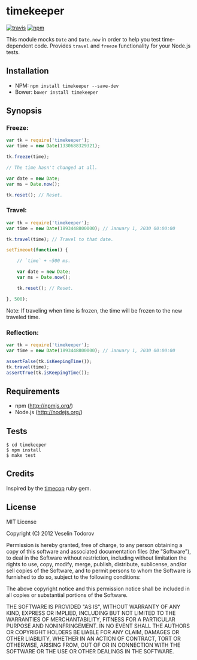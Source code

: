# timekeeper
[![travis][travis-image]][travis-url]
[![npm][npm-image]][npm-url]

[travis-image]: https://travis-ci.org/vesln/timekeeper.svg?branch=master
[travis-url]: https://travis-ci.org/vesln/timekeeper

[npm-image]: https://img.shields.io/npm/v/timekeeper.svg?style=flat
[npm-url]: https://npmjs.org/package/timekeeper

This module mocks `Date` and `Date.now` in order to help you test time-dependent code.
Provides `travel` and `freeze` functionality for your Node.js tests.

## Installation

- NPM: `npm install timekeeper --save-dev`
- Bower: `bower install timekeeper`

## Synopsis

### Freeze:

```js
var tk = require('timekeeper');
var time = new Date(1330688329321);

tk.freeze(time);

// The time hasn't changed at all.

var date = new Date;
var ms = Date.now();

tk.reset(); // Reset.

```

### Travel:

```js
var tk = require('timekeeper');
var time = new Date(1893448800000); // January 1, 2030 00:00:00

tk.travel(time); // Travel to that date.

setTimeout(function() {

	// `time` + ~500 ms.

	var date = new Date;
	var ms = Date.now();

	tk.reset(); // Reset.

}, 500);
```

Note: If traveling when time is frozen, the time will be frozen to the new traveled time.

### Reflection:

```js
var tk = require('timekeeper');
var time = new Date(1893448800000); // January 1, 2030 00:00:00

assertFalse(tk.isKeepingTime());
tk.travel(time);
assertTrue(tk.isKeepingTime());
```

## Requirements

- npm (http://npmjs.org/)
- Node.js (http://nodejs.org/)

## Tests

```
$ cd timekeeper
$ npm install
$ make test
```

## Credits

Inspired by the [timecop](https://github.com/travisjeffery/timecop) ruby gem.

## License

MIT License

Copyright (C) 2012 Veselin Todorov

Permission is hereby granted, free of charge, to any person obtaining a copy of
this software and associated documentation files (the "Software"), to deal in
the Software without restriction, including without limitation the rights to
use, copy, modify, merge, publish, distribute, sublicense, and/or sell copies
of the Software, and to permit persons to whom the Software is furnished to do
so, subject to the following conditions:

The above copyright notice and this permission notice shall be included in all
copies or substantial portions of the Software.

THE SOFTWARE IS PROVIDED "AS IS", WITHOUT WARRANTY OF ANY KIND, EXPRESS OR
IMPLIED, INCLUDING BUT NOT LIMITED TO THE WARRANTIES OF MERCHANTABILITY,
FITNESS FOR A PARTICULAR PURPOSE AND NONINFRINGEMENT. IN NO EVENT SHALL THE
AUTHORS OR COPYRIGHT HOLDERS BE LIABLE FOR ANY CLAIM, DAMAGES OR OTHER
LIABILITY, WHETHER IN AN ACTION OF CONTRACT, TORT OR OTHERWISE, ARISING FROM,
OUT OF OR IN CONNECTION WITH THE SOFTWARE OR THE USE OR OTHER DEALINGS IN THE
SOFTWARE.
